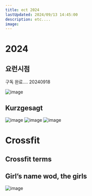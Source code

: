 ```yaml
---
title: ect 2024
lastUpdated: 2024/09/13 14:45:00
description: etc....
image: 
---
```


# 2024

## 요런시점

구독 완료.... 20240918

![image](~@image/2024/kurz/yo.jpg)

## Kurzgesagt

![image](~@image/2024/kurz/1.jpg)
![image](~@image/2024/kurz/2.jpg)
![image](~@image/2024/kurz/3.jpg)

# Crossfit

## Crossfit terms

<toastGrid 
    v-bind:data = "[
        { 
            name: 'WOD',
            fullname: 'Workout Of the Day',
            korean: '와드',
            desc: '그날의 운동'
        },
        { 
            name: 'AMRAP',
            fullname: 'As Many Rounds/Reps As Possible',
            korean: '앰랩',
            desc: '주어진 시간 안에 가능한 많은 라운드 수행하기'
        },
        { 
            name: 'EMOM',
            fullname: 'Every Minute On the Minute',
            korean: '이엠오엠',
            desc: '1분마다 정해진 동작 수행하기'
        },
        { 
            name: 'FT',
            fullname: 'For Time',
            korean: '',
            desc: '최대한 빠르게 주어진 WOD 끝내기'
        },
        { 
            name: 'Round',
            fullname: '',
            korean: '',
            desc: 'WOD 한 사이클'
        },
        { 
            name: 'Rep',
            fullname: 'Repetition',
            korean: '',
            desc: '개수로 인정됨'
        },
        { 
            name: 'No Rep',
            fullname: '',
            korean: '',
            desc: '개수로 인정되지 않음'
        },
        { 
            name: 'Time cap',
            fullname: 'Time Capacity',
            korean: '',
            desc: '제한시간. 주로 For time 과 같이 쓰인다'
        },
        { 
            name: 'Odd',
            fullname: '',
            korean: '',
            desc: '홀수 분(minute)'
        },
        { 
            name: 'Even',
            fullname: '',
            korean: '',
            desc: '짝수 분(minute)'
        },
        { 
            name: 'Scale',
            fullname: '',
            korean: '스케일',
            desc: '난이도 조절'
        },
        { 
            name: 'Rx\'d',
            fullname: '',
            korean: '알엑스디',
            desc: '주어진 WOD를 스케일링 없이 그대로 해내는것'
        },
        { 
            name: 'RPE',
            fullname: 'Rate of Perceived Exertion',
            korean: '',
            desc: '주관적인 느낌으로 운동의 강도를 정하는 것(1~10)'
        },
        { 
            name: 'Metcon',
            fullname: 'Metabolic Conditioning',
            korean: '메트콘',
            desc: '대사 경로의 효율성을 향상시키는 모든 운동'
        },
    ]"
    v-bind:columns = "[
        {
            header: 'name',
            name: 'name',
            width: '100'
        },
        {
            header: 'full name',
            name: 'fullname',
            width: '200'
        },
        {
            header: 'korean',
            name: 'korean',
            width: '100'
        },
        {
            header: 'desc',
            name: 'desc',
        },
    ]"
    v-bind:options = "{
        scrollX: false,
        scrollY: false,
        draggable: false,
        width: '800',
        // bodyHeight: 300,
        columnOptions: {                        // [ columnOptions ]
            minWidth: 50,                       //  minWidth : 최소 너비 사이즈
            resizable: true,                    //  resizable : 컬럼의 고정 폭을 조정 여부(boolean).
        },
    }"
/>


## Girl’s name wod, the girls

![image](~@image/2024/theGirls.png)